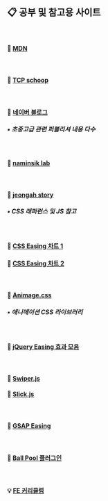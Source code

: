 ## 📋 공부 및 참고용 사이트
<br>

#### 🧷 [MDN](https://developer.mozilla.org/ko/)
<br>

#### 🧷 [TCP schoop](https://tcpschool.com/html/intro)
<br>

#### 🧷 [네이버 블로그](https://blog.naver.com/eirene100999)
##### ▪ 초중고급 관련 퍼블리셔 내용 다수
<br>

#### 🧷 [naminsik lab](https://lab.naminsik.com/)
<br>

#### 🧷  [jeongah story](https://jeongah-story.tistory.com/)
##### ▪ CSS 래퍼런스 및 JS 참고
<br>

#### 📌 [CSS Easing 차트 1](https://easings.net/ko)
#### 📌 [CSS Easing 차트 2](https://matthewlein.com/tools/ceaser)
<br>

#### 📌 [Animage.css](https://animate.style/)
##### ▪ 애니메이션 CSS 라이브러리
<br>

#### 📌 [jQuery Easing 효과 모음](https://superkts.com/jquery/@easingEffects)
<br>

#### 📌 [Swiper.js](https://swiperjs.com/)
#### 📌 [Slick.js](https://kenwheeler.github.io/slick/)
<br>

#### 📌 [GSAP Easing](https://gsap.com/docs/v3/Eases/)
<br>

#### 📌 [Ball Pool 플러그인](https://mrdoob.com/projects/chromeexperiments/ball-pool/)
<br>



#### 💡 [FE 커리큘럼](https://velog.io/@teo/2021-%EC%9B%B9-%ED%94%84%EB%A1%A0%ED%8A%B8%EC%97%94%EB%93%9C-%EA%B3%B5%EB%B6%80%EB%B2%95-%EC%9E%85%EB%AC%B8%EC%9E%90%ED%8E%B8-%EC%BB%A4%EB%A6%AC%ED%81%98%EB%9F%BC)









